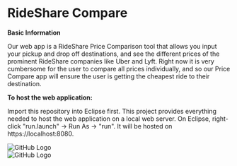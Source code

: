 # RideShare Compare

**Basic Information**

Our web app is a RideShare Price Comparison tool that allows you input your pickup and drop off destinations, and see the different prices of the prominent RideShare companies like Uber and Lyft. Right now it is very cumbersome for the user to compare all prices individually, and so our Price Compare app will ensure the user is getting the cheapest ride to their destination.

**To host the web application:**

Import this repository into Eclipse first. This project provides everything needed to host the web application on a local web server.
On Eclipse, right-click "run.launch" -> Run As -> "run". It will be hosted on https://localhost:8080.

![GitHub Logo](https://i.ibb.co/g4w6rCD/img-0772-orig.png)  
![GitHub Logo](https://i.ibb.co/pfBRP8w/57427406-315302539162270-2390352215953899520-n-orig.png ) 
